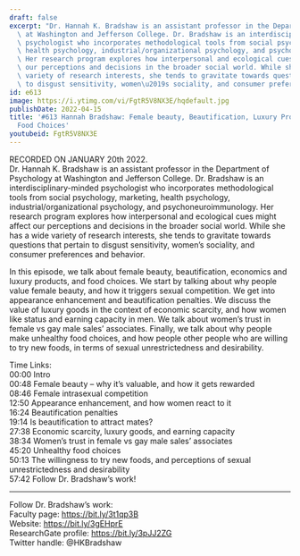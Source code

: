 ```yaml
---
draft: false
excerpt: "Dr. Hannah K. Bradshaw is an assistant professor in the Department of Psychology\
  \ at Washington and Jefferson College. Dr. Bradshaw is an interdisciplinary-minded\
  \ psychologist who incorporates methodological tools from social psychology, marketing,\
  \ health psychology, industrial/organizational psychology, and psychoneuroimmunology.\
  \ Her research program explores how interpersonal and ecological cues might affect\
  \ our perceptions and decisions in the broader social world. While she has a wide\
  \ variety of research interests, she tends to gravitate towards questions that pertain\
  \ to disgust sensitivity, women\u2019s sociality, and consumer preferences and behavior."
id: e613
image: https://i.ytimg.com/vi/FgtR5V8NX3E/hqdefault.jpg
publishDate: 2022-04-15
title: '#613 Hannah Bradshaw: Female beauty, Beautification, Luxury Products, and
  Food Choices'
youtubeid: FgtR5V8NX3E
---
```

RECORDED ON JANUARY 20th 2022.  
Dr. Hannah K. Bradshaw is an assistant professor in the Department of Psychology at Washington and Jefferson College. Dr. Bradshaw is an interdisciplinary-minded psychologist who incorporates methodological tools from social psychology, marketing, health psychology, industrial/organizational psychology, and psychoneuroimmunology. Her research program explores how interpersonal and ecological cues might affect our perceptions and decisions in the broader social world. While she has a wide variety of research interests, she tends to gravitate towards questions that pertain to disgust sensitivity, women’s sociality, and consumer preferences and behavior.

In this episode, we talk about female beauty, beautification, economics and luxury products, and food choices. We start by talking about why people value female beauty, and how it triggers sexual competition. We get into appearance enhancement and beautification penalties. We discuss the value of luxury goods in the context of economic scarcity, and how women like status and earning capacity in men. We talk about women’s trust in female vs gay male sales’ associates. Finally, we talk about why people make unhealthy food choices, and how people other people who are willing to try new foods, in terms of sexual unrestrictedness and desirability.

Time Links:  
00:00 Intro  
00:48  Female beauty – why it’s valuable, and how it gets rewarded  
08:46  Female intrasexual competition  
12:50  Appearance enhancement, and how women react to it  
16:24  Beautification penalties  
19:14  Is beautification to attract mates?  
27:38  Economic scarcity, luxury goods, and earning capacity  
38:34  Women’s trust in female vs gay male sales’ associates  
45:20  Unhealthy food choices  
50:13  The willingness to try new foods, and perceptions of sexual unrestrictedness and desirability  
57:42  Follow Dr. Bradshaw’s work!

---

Follow Dr. Bradshaw’s work:  
Faculty page: https://bit.ly/3t1qp3B  
Website: https://bit.ly/3gEHprE  
ResearchGate profile: https://bit.ly/3pJJ2ZG  
Twitter handle: @HKBradshaw
